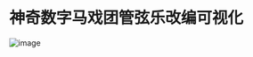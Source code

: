 # 神奇数字马戏团管弦乐改编可视化

![image](https://github.com/MoyuScript/TheAmazingDigitalConcert/assets/45550579/dd7ab6ea-d568-4e87-bdb7-5b020ac41ecc)
